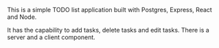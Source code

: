 This is a simple TODO list application built with Postgres, Express, React and Node.

It has the capability to add tasks, delete tasks and edit tasks. There is a server and a client component.
